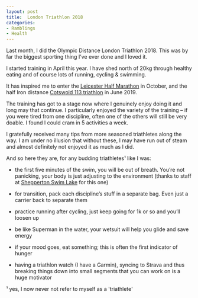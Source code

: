 ```yaml
---
layout: post
title:  London Triathlon 2018
categories:
- Ramblings
- Health
---
```


Last month, I did the Olympic Distance London Triathlon 2018. This was by far the biggest sporting thing I’ve ever done and I loved it.

I started training in April this year. I have shed north of 20kg through healthy eating and of course lots of running, cycling & swimming. 

It has inspired me to enter the [Leicester Half Marathon](http://leicestermarathon.org.uk/) in October, and the half Iron distance [Cotswold 113 triathlon](https://www.113events.com/cotswold-113/) in June 2019.

The training has got to a stage now where I genuinely enjoy doing it and long may that continue. I particularly enjoyed the variety of the training – if you were tired from one discipline, often one of the others will still be very doable. I found I could cram in 5 activities a week.

I gratefully received many tips from more seasoned triathletes along the way. I am under no illusion that without these, I may have run out of steam and almost definitely not enjoyed it as much as I did.

And so here they are, for any budding triathletes¹ like I was:

- the first five minutes of the swim, you will be out of breath. You’re not panicking, your body is just adjusting to the environment (thanks to staff at [Shepperton Swim Lake](http://www.sheppertonopenwaterswim.co.uk/) for this one)

- for transition, pack each discipline’s stuff in a separate bag. Even just a carrier back to separate them

- practice running after cycling, just keep going for 1k or so and you’ll loosen up

- be like Superman in the water, your wetsuit will help you glide and save energy

- if your mood goes, eat something; this is often the first indicator of hunger

- having a triathlon watch (I have a Garmin), syncing to Strava and thus breaking things down into small segments that you can work on is a huge motivator


¹ yes, I now never not refer to myself as a 'triathlete'
